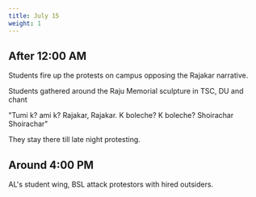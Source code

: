 ```yaml
---
title: July 15
weight: 1
---
```

## After 12:00 AM

Students fire up the protests on campus opposing the Rajakar narrative.

Students gathered around the Raju Memorial sculpture in TSC, DU and chant

"Tumi k? ami k? Rajakar, Rajakar.
K boleche? K boleche? Shoirachar Shoirachar"

They stay there till late night protesting.

## Around 4:00 PM

AL's student wing, BSL attack protestors with hired outsiders.

